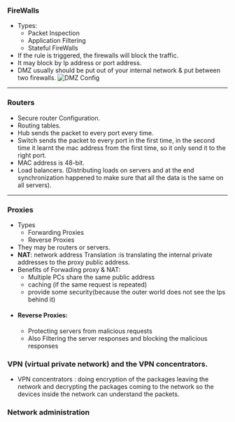 ### FireWalls

  - Types:
    - Packet Inspection
    - Application Filtering
    - Stateful FireWalls
  - If the rule is triggered, the firewalls will block the traffic.
  - It may block by Ip address or port address.
  - DMZ usually should be put out of your internal network  & put between two firewalls.
  ![DMZ Config](/ComptiaSecurity/images/plan_topol_gw_dualdmz1.jpg)

---

### Routers

  - Secure router Configuration.
  - Routing tables.
  - Hub sends the packet to every port every time.
  - Switch sends the packet to every port in the first time, in the second time it learnt the mac address from the first time, so it only send it to the right port.
  - MAC address is 48-bit.
  - Load balancers. (Distributing loads on servers and at the end synchronization happened to make sure that all the data is the same on all servers).

---

### Proxies

  - Types
    - Forwarding Proxies
    - Reverse Proxies
  - They may be routers or servers.
  - __NAT__:  network address Translation :is translating the internal private addresses to the proxy public address.
  - Benefits of Forwading proxy & NAT:
    - Multiple PCs share the same public address
    - caching (if the same request is repeated)
    - provide some security(because the outer world does not see the Ips behind it)
  - #### Reverse Proxies:
    - Protecting servers from malicious requests
    - Also Filtering the server responses and blocking the malicious responses
### VPN (virtual private network) and the VPN concentrators.

  - VPN concentrators : doing encryption of the packages leaving the network and decrypting the packages coming to the network so the devices inside the network can understand the packets.

### Network administration
